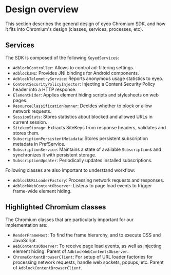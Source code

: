 # Design overview

This section describes the general design of eyeo Chromium SDK, and how it fits into Chromium's design (classes, services, processes, etc).

## Services

The SDK is composed of the following `KeyedService`s:

* `AdblockController`: Allows to control ad-filtering settings.
* `AdblockJNI`: Provides JNI bindings for Android components.
* `AdblockTelemetryService`: Reports anonymous usage statistics to eyeo.
* `ContentSecurityPolicyInjector`: Injecting a Content Security Policy header into a HTTP response.
* `ElementHider`: Applies element hiding scripts and stylesheets on web pages.
* `ResourceClassificationRunner`: Decides whether to block or allow network requests.
* `SessionStats`: Stores statistics about blocked and allowed URLs in current session.
* `SitekeyStorage`: Extracts SiteKeys from response headers, validates and stores them.
* `SubscriptionPersistentMetadata`: Stores persistent subscription metadata in PrefService.
* `SubscriptionService`: Maintains a state of available `Subscription`s and synchronizes it with persistent storage.
* `SubscriptionUpdater`: Periodically updates installed subscriptions.

Following classes are also important to understand workflow:

* `AdblockURLLoaderFactory`: Processing network requests and responses.
* `AdblockWebContentObserver`: Listens to page load events to trigger frame-wide element hiding.

## Highlighted Chromium classes

The Chromium classes that are particularly important for our implementation are:

* `RenderFrameHost`: To find the frame hierarchy, and to execute CSS and JavaScript.
* `WebContentsObserver`: To receive page load events, as well as injecting element hiding. Parent of `AdblockWebContentsObserver`.
* `ChromeContentBrowserClient`: For setup of URL loader factories for processing network requests, handle web sockets, popups, etc. Parent of `AdblockContentBrowserClient`.
